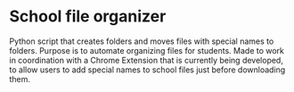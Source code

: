 # School file organizer

Python script that creates folders and moves files with special names to folders. Purpose is to automate organizing files for students. Made to work in coordination with a Chrome Extension that is currently being developed, to allow users to add special names to school files just before downloading them. 
